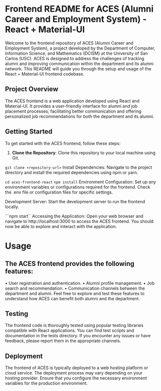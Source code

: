 # Frontend README for ACES (Alumni Career and Employment System) - React + Material-UI

Welcome to the frontend repository of ACES (Alumni Career and Employment System), a project developed by the Department of Computer, Information Science, and Mathematics (DCISM) at the University of San Carlos (USC). ACES is designed to address the challenges of tracking alumni and improving communication within the department and its alumni network. This README will guide you through the setup and usage of the React + Material-UI frontend codebase.

## Project Overview

The ACES frontend is a web application developed using React and Material-UI. It provides a user-friendly interface for alumni and job placement processes, facilitating better communication and offering personalized job recommendations for both the department and its alumni. 

## Getting Started

To get started with the ACES frontend, follow these steps:

1. **Clone the Repository**: Clone this repository to your local machine using Git.

```git clone <repository-url>```
Install Dependencies: Navigate to the project directory and install the required dependencies using npm or yarn.

```cd aces-frontend-react```
```npm install```
Environment Configuration: Set up any environment variables or configurations required for the frontend. Check the .env file or configuration files for specific settings.

Development Server: Start the development server to run the frontend locally.

```npm start``
Accessing the Application: Open your web browser and navigate to http://localhost:3000 to access the ACES frontend. You should now be able to explore and interact with the application.

# Usage
## The ACES frontend provides the following features:

• User registration and authentication.
• Alumni profile management.
• Job search and recommendation.
• Communication channels between the department and alumni.
Feel free to explore and test these features to understand how ACES can benefit both alumni and the department.

## Testing
The frontend code is thoroughly tested using popular testing libraries compatible with React applications. You can find test scripts and documentation in the tests directory. If you encounter any issues or have feedback, please report them in the appropriate channels.

## Deployment
The frontend of ACES is typically deployed to a web hosting platform or cloud service. The deployment process may vary depending on your hosting provider. Ensure that you configure the necessary environment variables for the production environment.
